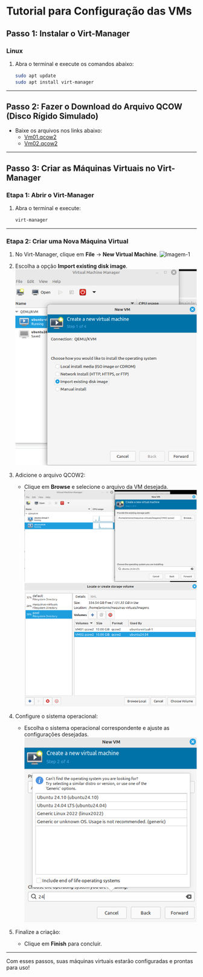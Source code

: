 # Tutorial para Configuração das VMs

## Passo 1: Instalar o Virt-Manager

### **Linux**

1. Abra o terminal e execute os comandos abaixo:
    ```bash
    sudo apt update
    sudo apt install virt-manager
    ```
---

## Passo 2: Fazer o Download do Arquivo QCOW (Disco Rígido Simulado)

- Baixe os arquivos nos links abaixo:
  - [Vm01.qcow2](https://unbbr-my.sharepoint.com/personal/190020521_aluno_unb_br/_layouts/15/onedrive.aspx?id=%2Fpersonal%2F190020521%5Faluno%5Funb%5Fbr%2FDocuments%2FVM01%2Eqcow2&parent=%2Fpersonal%2F190020521%5Faluno%5Funb%5Fbr%2FDocuments&ga=1)
  - [Vm02.qcow2](https://unbbr-my.sharepoint.com/personal/190020521_aluno_unb_br/_layouts/15/onedrive.aspx?id=%2Fpersonal%2F190020521%5Faluno%5Funb%5Fbr%2FDocuments%2FVM02%2Eqcow2&parent=%2Fpersonal%2F190020521%5Faluno%5Funb%5Fbr%2FDocuments&ga=1)

---

## Passo 3: Criar as Máquinas Virtuais no Virt-Manager

### **Etapa 1:** Abrir o Virt-Manager

1. Abra o terminal e execute:
    ```bash
    virt-manager
    ```

---

### **Etapa 2:** Criar uma Nova Máquina Virtual

1. No Virt-Manager, clique em **File** -> **New Virtual Machine**.
   ![Imagem-1](./assets/Captura%20de%20Tela%202025-01-19%20às%2021.56.43.png)

2. Escolha a opção **Import existing disk image**.
   ![Imagem-2](./assets/create-virtual-machine.png)

3. Adicione o arquivo QCOW2:
   - Clique em **Browse** e selecione o arquivo da VM desejada.
   ![Imagem-3](./assets/browse-for-qcow2.png)
   ![Imagem-4](./assets/escolhe-qcow2.png)

4. Configure o sistema operacional:
   - Escolha o sistema operacional correspondente e ajuste as configurações desejadas.
   ![Imagem-5](./assets/escolhe-ambiente-virtual.png)

5. Finalize a criação:
   - Clique em **Finish** para concluir.

---

Com esses passos, suas máquinas virtuais estarão configuradas e prontas para uso!
